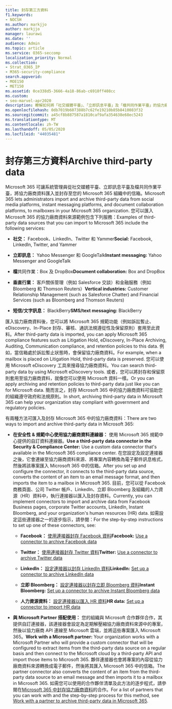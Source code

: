 ```yaml
---
title: 封存第三方資料
f1.keywords:
- NOCSH
ms.author: markjjo
author: markjjo
manager: laurawi
ms.date: ''
audience: Admin
ms.topic: article
ms.service: O365-seccomp
localization_priority: Normal
ms.collection:
- Strat_O365_IP
- M365-security-compliance
search.appverid:
- MOE150
- MET150
ms.assetid: 0ce338d5-3666-4a18-86ab-c6910ff408cc
ms.custom:
- seo-marvel-apr2020
description: 瞭解如何將「社交媒體平臺」、「立即訊息平臺」及「檔共同作業平臺」的協力廠商資料匯入至 Microsoft 365 信箱。
ms.openlocfilehash: 0db7019b607388b7c62fe19210b85b8410083f32
ms.sourcegitcommit: a45cf8b887587a1810caf9afa354638e68ec5243
ms.translationtype: MT
ms.contentlocale: zh-TW
ms.lasthandoff: 05/05/2020
ms.locfileid: "44035481"
---
```

# <a name="archive-third-party-data"></a><span data-ttu-id="69ac3-103">封存第三方資料</span><span class="sxs-lookup"><span data-stu-id="69ac3-103">Archive third-party data</span></span>

<span data-ttu-id="69ac3-104">Microsoft 365 可讓系統管理員從社交媒體平臺、立即訊息平臺及檔共同作業平臺，將協力廠商資料匯入並封存至您的 Microsoft 365 組織中的信箱。</span><span class="sxs-lookup"><span data-stu-id="69ac3-104">Microsoft 365 lets administrators import and archive third-party data from social media platforms, instant messaging platforms, and document collaboration platforms, to mailboxes in your Microsoft 365 organization.</span></span> <span data-ttu-id="69ac3-105">您可以匯入 Microsoft 365 的協力廠商資料來源範例包含下列服務：</span><span class="sxs-lookup"><span data-stu-id="69ac3-105">Examples of third-party data sources that you can import to Microsoft 365 include the following services:</span></span> 
  
- <span data-ttu-id="69ac3-106">**社交：** Facebook、LinkedIn、Twitter 和 Yammer</span><span class="sxs-lookup"><span data-stu-id="69ac3-106">**Social:** Facebook, LinkedIn, Twitter, and Yammer</span></span>

- <span data-ttu-id="69ac3-107">**立即訊息：** Yahoo Messenger 和 GoogleTalk</span><span class="sxs-lookup"><span data-stu-id="69ac3-107">**Instant messaging:** Yahoo Messenger and GoogleTalk</span></span>

- <span data-ttu-id="69ac3-108">**檔**共同作業：Box 及 DropBox</span><span class="sxs-lookup"><span data-stu-id="69ac3-108">**Document collaboration:** Box and DropBox</span></span>

- <span data-ttu-id="69ac3-109">**垂直行業：** 客戶關係管理（例如 Salesforce 交談）和金融服務（例如 Bloomberg 和 Thomson Reuters）</span><span class="sxs-lookup"><span data-stu-id="69ac3-109">**Vertical industries:** Customer Relationship Management (such as Salesforce Chatter) and Financial Services (such as Bloomberg and Thomson Reuters)</span></span>

- <span data-ttu-id="69ac3-110">**短信/文字訊息：** BlackBerry</span><span class="sxs-lookup"><span data-stu-id="69ac3-110">**SMS/text messaging:** BlackBerry</span></span>

<span data-ttu-id="69ac3-111">匯入協力廠商資料後，您可以將 Microsoft 365 規範功能（例如訴訟暫止、eDiscovery、In-Place 封存、審核、通訊法規遵從性及保留原則）套用至此資料。</span><span class="sxs-lookup"><span data-stu-id="69ac3-111">After third-party data is imported, you can apply Microsoft 365 compliance features such as Litigation Hold, eDiscovery, In-Place Archiving, Auditing, Communication compliance, and retention policies to this data.</span></span> <span data-ttu-id="69ac3-112">例如，當信箱處於訴訟暫止狀態時，會保留協力廠商資料。</span><span class="sxs-lookup"><span data-stu-id="69ac3-112">For example, when a mailbox is placed on Litigation Hold, third-party data is preserved.</span></span> <span data-ttu-id="69ac3-113">您可以使用 Microsoft eDiscovery 工具來搜尋協力廠商資料。</span><span class="sxs-lookup"><span data-stu-id="69ac3-113">You can search third-party data by using Microsoft eDiscovery tools.</span></span> <span data-ttu-id="69ac3-114">或者，您可以將封存和保留原則套用至協力廠商資料，就像您可以使用 Microsoft 資料一樣。</span><span class="sxs-lookup"><span data-stu-id="69ac3-114">Or you can apply archiving and retention policies to third-party data just like you can for Microsoft data.</span></span> <span data-ttu-id="69ac3-115">簡而言之，封存 Microsoft 365 中的協力廠商資料可協助您的組織遵守政府和法規原則。</span><span class="sxs-lookup"><span data-stu-id="69ac3-115">In short, archiving third-party data in Microsoft 365 can help your organization stay compliant with government and regulatory policies.</span></span>

<span data-ttu-id="69ac3-116">有兩種方法可匯入及封存 Microsoft 365 中的協力廠商資料：</span><span class="sxs-lookup"><span data-stu-id="69ac3-116">There are two ways to import and archive third-party data in Microsoft 365:</span></span>

- <span data-ttu-id="69ac3-117">**在安全性 & 規範中心使用協力廠商資料連線器：** 使用 Microsoft 365 規範中心提供的自訂資料連線器。</span><span class="sxs-lookup"><span data-stu-id="69ac3-117">**Use a third-party data connector in the Security & Compliance Center:** Use a custom data connector that's available in the Microsoft 365 compliance center.</span></span> <span data-ttu-id="69ac3-118">在您設定及設定連接器之後，它會連線至協力廠商資料來源、將專案內容轉換為電子郵件訊息格式，然後將該專案匯入 Microsoft 365 中的信箱。</span><span class="sxs-lookup"><span data-stu-id="69ac3-118">After you set up and configure the connector, it connects to the third-party data source, converts the content of an item to an email message format, and then imports the item to a mailbox in Microsoft 365.</span></span> <span data-ttu-id="69ac3-119">目前，您可以從 Facebook 商務頁面、公司 Twitter 帳戶、LinkedIn、立即 Bloomberg 及組織的人力資源（HR）資料中，執行連接器以匯入及封存資料。</span><span class="sxs-lookup"><span data-stu-id="69ac3-119">Currently, you can implement connectors to import and archive data from Facebook Business pages, corporate Twitter accounts, LinkedIn, Instant Bloomberg, and your organization's human resources (HR) data.</span></span> <span data-ttu-id="69ac3-120">如需設定這些連接器之一的逐步指示，請參閱：</span><span class="sxs-lookup"><span data-stu-id="69ac3-120">For the step-by-step instructions to set up one of these connectors, see:</span></span>

   - <span data-ttu-id="69ac3-121">**Facebook：** [使用連接器封存 Facebook 資料](archive-facebook-data-with-sample-connector.md)</span><span class="sxs-lookup"><span data-stu-id="69ac3-121">**Facebook:** [Use a connector to archive Facebook data](archive-facebook-data-with-sample-connector.md)</span></span>

   - <span data-ttu-id="69ac3-122">**Twitter：** [使用連接器封存 Twitter 資料](archive-twitter-data-with-sample-connector.md)</span><span class="sxs-lookup"><span data-stu-id="69ac3-122">**Twitter:** [Use a connector to archive Twitter data](archive-twitter-data-with-sample-connector.md)</span></span>

   - <span data-ttu-id="69ac3-123">**LinkedIn：** [設定連接器以封存 LinkedIn 資料](archive-linkedin-data.md)</span><span class="sxs-lookup"><span data-stu-id="69ac3-123">**LinkedIn:** [Set up a connector to archive LinkedIn data](archive-linkedin-data.md)</span></span>

   - <span data-ttu-id="69ac3-124">**立即 Bloomberg：** [設定連接器以封存立即 Bloomberg 資料](archive-instant-bloomberg-data.md)</span><span class="sxs-lookup"><span data-stu-id="69ac3-124">**Instant Bloomberg:** [Set up a connector to archive Instant Bloomberg data](archive-instant-bloomberg-data.md)</span></span>

   - <span data-ttu-id="69ac3-125">**人力資源資料：** [設定連接器以匯入 HR 資料](import-hr-data.md)</span><span class="sxs-lookup"><span data-stu-id="69ac3-125">**HR data:** [Set up a connector to import HR data](import-hr-data.md)</span></span>

- <span data-ttu-id="69ac3-126">**與 Microsoft Partner 搭配使用：** 您的組織與 Microsoft 合作夥伴合作，其提供自訂連接器，該連接器會設定為定期解壓縮協力廠商資料來源中的專案，然後以協力廠商 API 連線至 Microsoft 雲端，並將這些專案匯入 Microsoft 365。</span><span class="sxs-lookup"><span data-stu-id="69ac3-126">**Work with a Microsoft partner:** Your organization works with a Microsoft Partner who will provide a custom connector that will be configured to extract items from the third-party data source on a regular basis and then connect to the Microsoft cloud by a third-party API and import those items to Microsoft 365.</span></span> <span data-ttu-id="69ac3-127">夥伴連接器也會將專案的內容從協力廠商資料來源轉換成電子郵件，然後將其匯入 Microsoft 365 中的信箱。</span><span class="sxs-lookup"><span data-stu-id="69ac3-127">The partner connector also converts the content of an item from the third-party data source to an email message and then imports it to a mailbox in Microsoft 365.</span></span> <span data-ttu-id="69ac3-128">如需您可以使用的合作夥伴清單及此方法的逐步程式，請參閱在[Microsoft 365 中封存協力廠商資料](work-with-partner-to-archive-third-party-data.md)的合作。</span><span class="sxs-lookup"><span data-stu-id="69ac3-128">For a list of partners that you can work with and the step-by-step process for this method, see [Work with a partner to archive third-party data in Microsoft 365](work-with-partner-to-archive-third-party-data.md).</span></span>
